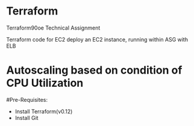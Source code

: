 # Terraform

Terraform90oe Technical Assignment

Terraform code for EC2 deploy an EC2 instance, running within ASG with ELB


# Autoscaling based on condition of CPU Utilization

#Pre-Requisites:

-   Install Terraform(v0.12)
-   Install Git
